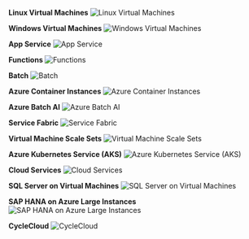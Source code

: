 ﻿**Linux Virtual Machines**
![Linux Virtual Machines](https://dinowang.github.io/azure-services-icon/Artifacts/Compute/Linux+Virtual+Machines.svg)

**Windows Virtual Machines**
![Windows Virtual Machines](https://dinowang.github.io/azure-services-icon/Artifacts/Compute/Windows+Virtual+Machines.svg)

**App Service**
![App Service](https://dinowang.github.io/azure-services-icon/Artifacts/Compute/App+Service.svg)

**Functions**
![Functions](https://dinowang.github.io/azure-services-icon/Artifacts/Compute/Functions.svg)

**Batch**
![Batch](https://dinowang.github.io/azure-services-icon/Artifacts/Compute/Batch.svg)

**Azure Container Instances**
![Azure Container Instances](https://dinowang.github.io/azure-services-icon/Artifacts/Compute/Azure+Container+Instances.svg)

**Azure Batch AI**
![Azure Batch AI](https://dinowang.github.io/azure-services-icon/Artifacts/Compute/Azure+Batch+AI.svg)

**Service Fabric**
![Service Fabric](https://dinowang.github.io/azure-services-icon/Artifacts/Compute/Service+Fabric.svg)

**Virtual Machine Scale Sets**
![Virtual Machine Scale Sets](https://dinowang.github.io/azure-services-icon/Artifacts/Compute/Virtual+Machine+Scale+Sets.svg)

**Azure Kubernetes Service (AKS)**
![Azure Kubernetes Service (AKS)](https://dinowang.github.io/azure-services-icon/Artifacts/Compute/Azure+Kubernetes+Service+(AKS).svg)

**Cloud Services**
![Cloud Services](https://dinowang.github.io/azure-services-icon/Artifacts/Compute/Cloud+Services.svg)

**SQL Server on Virtual Machines**
![SQL Server on Virtual Machines](https://dinowang.github.io/azure-services-icon/Artifacts/Compute/SQL+Server+on+Virtual+Machines.svg)

**SAP HANA on Azure Large Instances**
![SAP HANA on Azure Large Instances](https://dinowang.github.io/azure-services-icon/Artifacts/Compute/SAP+HANA+on+Azure+Large+Instances.svg)

**CycleCloud**
![CycleCloud](https://dinowang.github.io/azure-services-icon/Artifacts/Compute/CycleCloud.svg)


